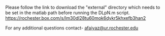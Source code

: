 Please follow the link to download the "external" directory which needs to be set in the matlab path before running the DLpN.m script.
https://rochester.box.com/s/lm30dl28tu60mok6dykr5khxefb3han2

For any additional questions contact- afaiyaz@ur.rochester.edu
